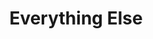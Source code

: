 ---
title: Everything Else
menu:
    sidebar:
        name: Everything Else
        identifier: cognition-and-learning-everything-else
        parent: cognition-and-learning
        weight: 1
---
